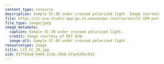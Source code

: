 ```yaml
---
content_type: resource
description: Sample SC-38 under crossed polarized light. Image courtesy of MIT OCW.
file: https://ol-ocw-studio-app-qa.s3.amazonaws.com/courses/12-109-petrology-fall-2005/03ff64a804b92c5b19e65fae529ec822_L13_SC_38.jpg
file_type: image/jpeg
image_metadata:
  caption: Sample SC-38 under crossed polarized light.
  credit: Image courtesy of MIT OCW.
  image-alt: Sample SC-38 under crossed polarized light.
resourcetype: Image
title: L13_SC_38.jpg
uid: 03ff64a8-04b9-2c5b-19e6-5fae529ec822
---
```

